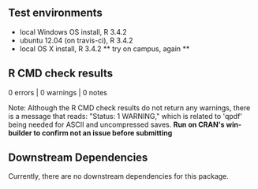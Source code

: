 ## Test environments
* local Windows OS install, R 3.4.2
* ubuntu 12.04 (on travis-ci), R 3.4.2
* local OS X install, R 3.4.2 ** try on campus, again **

## R CMD check results
0 errors | 0 warnings | 0 notes

Note: Although the R CMD check results do not return any warnings, there is a message that reads: "Status: 1 WARNING," which is related to 'qpdf' being needed for ASCII and uncompressed saves.
**Run on CRAN's win-builder to confirm not an issue before submitting**

## Downstream Dependencies
Currently, there are no downstream dependencies for this package.
